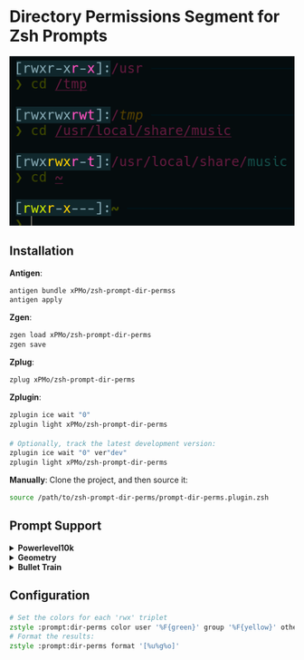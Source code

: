 # Directory Permissions Segment for Zsh Prompts

![Screenshot](https://raw.githubusercontent.com/xPMo/zsh-prompt-dir-perms/img/screenshot-0.png)

## Installation

**Antigen**:
```zsh
antigen bundle xPMo/zsh-prompt-dir-permss
antigen apply
```

**Zgen**:
```zsh
zgen load xPMo/zsh-prompt-dir-perms
zgen save
```


**Zplug**:
```zsh
zplug xPMo/zsh-prompt-dir-perms
```

**Zplugin**:
```zsh
zplugin ice wait "0"
zplugin light xPMo/zsh-prompt-dir-perms

# Optionally, track the latest development version:
zplugin ice wait "0" ver"dev"
zplugin light xPMo/zsh-prompt-dir-perms
```

**Manually**: Clone the project, and then source it:
```zsh
source /path/to/zsh-prompt-dir-perms/prompt-dir-perms.plugin.zsh
```


## Prompt Support

<details>
<summary><b> Powerlevel10k </b></summary>

<br/>

For [powerlevel10k](https://github.com/romkatv/powerlevel10k), add the following to your `.p10k.zsh`:

```zsh
typeset -g POWERLEVEL9K_LEFT_PROMPT_ELEMENTS=(
	... # segments you want before this segment
	dir_perms
	... # segments you want after this segment
)
function prompt_dir_perms () {
	local REPLY
	prompt_dir_perms::build
	p10k segment -t $REPLY
}
```
</details>

<details>
<summary><b> Geometry </b></summary>

<br/>

For [Geometry](https://github.com/geometry-zsh/geometry), add the following to your `.zshrc`:

```zsh
GEOMETRY_PROMPT=(
	... # segments you want before this segment
	prompt_dir_perms
	... # segments you want after this segment
)
function prompt_dir_perms () {
	local REPLY
	prompt_dir_perms::build
	print -P -n $REPLY
}
```
</details>

<details>
<summary><b> Bullet Train </b></summary>

<br/>

For [Bullet Train](https://github.com/caiogondim/bullet-train.zsh), add the following to your `.zshrc`:

```zsh
BULLETTRAIN_PROMPT_ORDER=(
	... # segments you want before this segment
	dir_perms
	... # segments you want after this segment
)
function prompt_dir_perms () {
	local REPLY
	prompt_dir_perms::build
	print -P -n $REPLY
}
```
</details>

## Configuration

```zsh
# Set the colors for each 'rwx' triplet
zstyle :prompt:dir-perms color user '%F{green}' group '%F{yellow}' other '%F{magenta}' default '%F{8}'
# Format the results:
zstyle :prompt:dir-perms format '[%u%g%o]'
```

